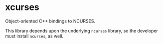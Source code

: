 # xcurses

Object-oriented C++ bindings to NCURSES.

This library depends upon the underlying `ncurses` library, so the developer
must install `ncurses`, as well.

